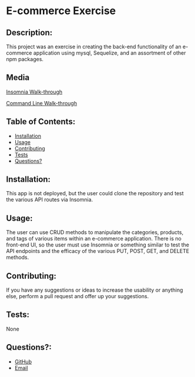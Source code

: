   # E-commerce Exercise
  

  
  ## Description: 

  This project was an exercise in creating the back-end functionality of an e-commerce application using mysql, Sequelize, and an assortment of other npm packages.

  ## Media

  [Insomnia Walk-through](https://drive.google.com/file/d/1JxBZHEXLnukqfa7gm0oMbmuVbHSk-tRq/view)

  [Command Line Walk-through](https://drive.google.com/file/d/1FenXYiGsP0Wn11U3xEV6viaioVR7q9UU/view)
  

  ## Table of Contents:
  * [Installation](#installation)
  * [Usage](#usage)
  * [Contributing](#contributing)
  * [Tests](#tests)
  * [Questions?](#questions)
  
  ## Installation: 
 
  This app is not deployed, but the user could clone the repository and test the various API routes via Insomnia.
  

  
  ## Usage: 

  The user can use CRUD methods to manipulate the categories, products, and tags of various items within an e-commerce application. There is no front-end UI, so the user must use Insomnia or something similar to test the API endpoints and the efficacy of the various PUT, POST, GET, and DELETE methods. 
  

  
  ## Contributing: 

  If you have any suggestions or ideas to increase the usability or anything else, perform a pull request and offer up your suggestions.
  

  
  ## Tests: 

  None
  

  
  ## Questions?:
  * <a href="https://github.com/gwarzecha" target="_blank">GitHub</a>
  * <a href="mailto: gmwarzecha@tutanota.com" target="_blank">Email</a>
